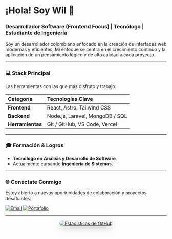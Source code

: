 # ¡Hola! Soy Wil 👋

### Desarrollador Software (Frontend Focus) | Tecnólogo | Estudiante de Ingeniería

Soy un desarrollador colombiano enfocado en la creación de interfaces web modernas y eficientes. Mi enfoque se centra en el crecimiento continuo y la aplicación de un pensamiento lógico y de alta calidad a cada proyecto.

---

### 💻 Stack Principal

Las herramientas con las que más disfruto y trabajo:

| Categoría     | Tecnologías Clave               |
| :------------ | :------------------------------|
| **Frontend**  | React, Astro, Tailwind CSS      |
| **Backend**   | Node.js, Laravel, MongoDB / SQL |
| **Herramientas** | Git / GitHub, VS Code, Vercel |


---

### 🎓 Formación & Logros

* **Tecnólogo en Análisis y Desarrollo de Software**.
* Actualmente cursando **Ingeniería de Sistemas**.

---

### 🌐 Conéctate Conmigo

Estoy abierto a nuevas oportunidades de colaboración y proyectos desafiantes.

[![Email](https://img.shields.io/badge/Email-D14836?style=for-the-badge&logo=gmail&logoColor=white)](mailto:wilfram2005@gmail.com)
[![Portafolio](https://img.shields.io/badge/Portafolio-000000?style=for-the-badge&logo=vercel&logoColor=white)](https://portfolio-eight-eta-41.vercel.app/)

---
<p align="center">
  <a href="https://github.com/Wilfram" target="_blank">
    <img 
      src="https://github-readme-stats.vercel.app/api?username=Wilfram&show_icons=true&theme=buefy&hide_rank=true" 
      alt="Estadísticas de GitHub" 
      style="border-radius: 15px; box-shadow: 0 8px 20px rgba(0,0,0,0.15); border: 1px solid #e1e4e8; max-width: 90%;"
    />
  </a>
</p>
